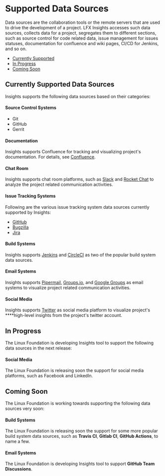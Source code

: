 # Supported Data Sources

Data sources are the collaboration tools or the remote servers that are used to drive the development of a project. LFX Insights accesses such data sources, collects data for a project, segregates them to different sections, such as source control for code related data, issue management for issues statuses, documentation for confluence and wiki pages, CI/CD for Jenkins, and so on.

* [Currently Supported](supported-data-sources.md#currently-supported-data-sources)
* [In Progress](supported-data-sources.md#in-progress)
* [Coming Soon](supported-data-sources.md#coming-soon)

## Currently Supported Data Sources

Insights supports the following data sources based on their categories:

#### Source Control Systems

* Git
* GitHub
* Gerrit

#### Documentation

Insights supports Confluence for tracking and visualizing project's documentation. For details, see [Confluence](view-project-dashboard/ecosystem-metrics/documentation/confluence.md).

#### Chat Room

Insights supports chat room platforms, such as [Slack](view-project-dashboard/ecosystem-metrics/chat-room/slack.md) and [Rocket Chat](view-project-dashboard/ecosystem-metrics/chat-room/rocket-chat.md) to analyze the project related communication activities.

#### Issue Tracking Systems

Following are the various issue tracking system data sources currently supported by Insights:

* [GitHub](view-project-dashboard/technical-metrics/project-management/github-issues.md)
* [Bugzilla](view-project-dashboard/technical-metrics/project-management/bugzilla.md)
* [Jira](view-project-dashboard/technical-metrics/project-management/jira.md)

#### Build Systems

Insights supports [Jenkins](view-project-dashboard/technical-metrics/ci-cd/jenkins.md) and [CircleCI](view-project-dashboard/technical-metrics/ci-cd/circle-ci.md) as two of the popular build system data sources.

#### Email Systems

Insights supports [Pipermail](view-project-dashboard/ecosystem-metrics/mailing-list/pipermail.md), [Groups.io](view-project-dashboard/ecosystem-metrics/mailing-list/groupsio.md), and [Google Groups](view-project-dashboard/ecosystem-metrics/mailing-list/google-groups.md) as email systems to visualize project related communication activities.

#### Social Media

Insights supports [Twitter](view-project-dashboard/social-media-metrics.md#overview) as social media platform to visualize project's ****high-level insights from the project's twitter account.

## In Progress 

The Linux Foundation is developing Insights tool to support the following data sources in the next release:

#### Social Media

The Linux Foundation is releasing soon the support for social media platforms, such as Facebook and LinkedIn.

## Coming Soon

The Linux Foundation is working towards supporting the following data sources very soon:

#### Build Systems

The Linux Foundation is releasing soon the support for some more popular build system data sources, such as **Travis CI**, **Gitlab CI**, **GitHub Actions**, to name a few.

#### Email Systems

The Linux Foundation is developing Insights tool to support **GitHub Team Discussions**.

